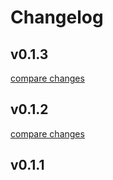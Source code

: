# Changelog


## v0.1.3

[compare changes](https://github.com/NyllRE/nuxt-nitro-storage/compare/v0.1.2...v0.1.3)

## v0.1.2

[compare changes](https://github.com/NyllRE/nuxt-nitro-storage/compare/v0.1.1...v0.1.2)

## v0.1.1

